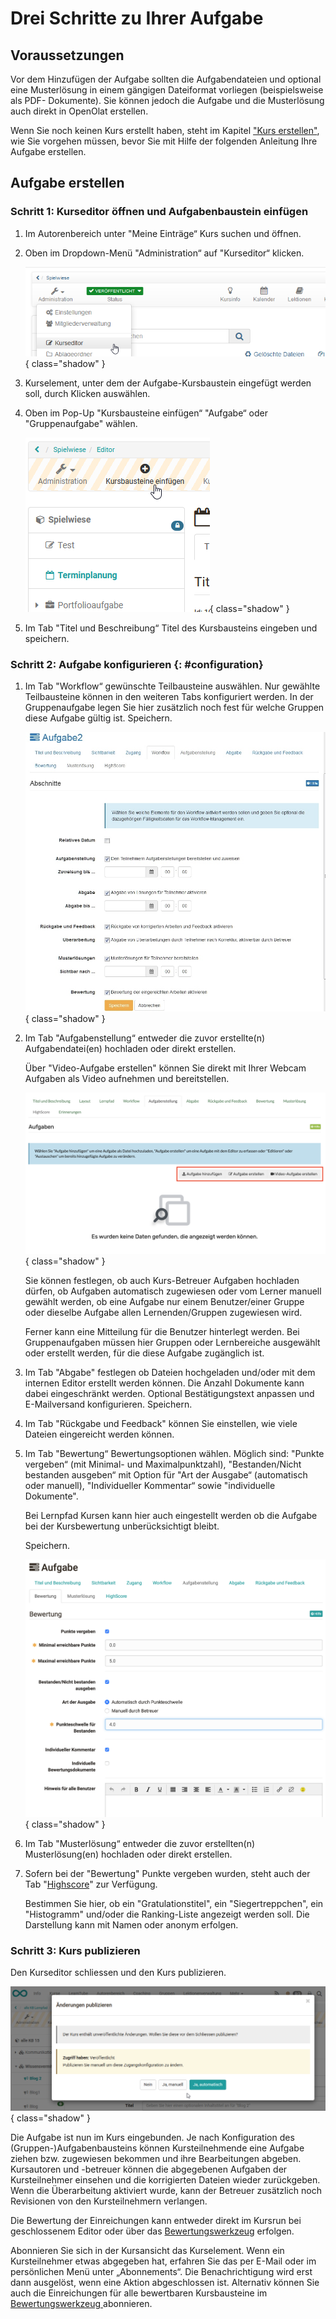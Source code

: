 # Drei Schritte zu Ihrer Aufgabe

##  Voraussetzungen

Vor dem Hinzufügen der Aufgabe sollten die Aufgabendateien und optional eine
Musterlösung in einem gängigen Dateiformat vorliegen (beispielsweise als PDF-
Dokumente). Sie können jedoch die Aufgabe und die Musterlösung auch direkt in
OpenOlat erstellen.

Wenn Sie noch keinen Kurs erstellt haben, steht im Kapitel ["Kurs erstellen"](../course_create/index.de.md),
wie Sie vorgehen müssen, bevor Sie mit Hilfe der folgenden Anleitung Ihre Aufgabe erstellen.

##  Aufgabe erstellen

### Schritt 1: Kurseditor öffnen und Aufgabenbaustein einfügen

1. Im Autorenbereich unter "Meine Einträge“ Kurs suchen und öffnen.

2. Oben im Dropdown-Menü "Administration“ auf "Kurseditor“ klicken.

     ![Kurseditor](assets/task_course_editor_DE.png){ class="shadow" }

3. Kurselement, unter dem der Aufgabe-Kursbaustein eingefügt werden soll,
   durch Klicken auswählen.

4. Oben im Pop-Up "Kursbausteine einfügen“ "Aufgabe“ oder "Gruppenaufgabe"
   wählen.

    ![Kursbaustein hinzufügen](assets/task_insert_course_elements_DE.png){ class="shadow" }

5. Im Tab "Titel und Beschreibung“ Titel des Kursbausteins eingeben und
   speichern.

### Schritt 2: Aufgabe konfigurieren  {: #configuration}

1. Im Tab "Workflow“ gewünschte Teilbausteine auswählen. Nur gewählte
    Teilbausteine können in den weiteren Tabs konfiguriert werden.
    In der Gruppenaufgabe legen Sie hier zusätzlich noch fest für welche Gruppen
    diese Aufgabe gültig ist. Speichern.

    ![Tab Workflow](assets/task_workflow_DE.jpg){ class="shadow" }

2. Im Tab "Aufgabenstellung“ entweder die zuvor erstellte(n)
    Aufgabendatei(en) hochladen oder direkt erstellen.

    Über "Video-Aufgabe erstellen" können Sie direkt mit Ihrer Webcam Aufgaben 
    als Video aufnehmen und bereitstellen.

    ![Tab Aufgabenstellung](assets/task_configuration_DE.png){ class="shadow" }
     
    Sie können festlegen, ob auch Kurs-Betreuer Aufgaben hochladen dürfen, ob
    Aufgaben automatisch zugewiesen oder vom Lerner manuell gewählt werden, ob
    eine Aufgabe nur einem Benutzer/einer Gruppe oder dieselbe Aufgabe allen
    Lernenden/Gruppen zugewiesen wird.

    Ferner kann eine Mitteilung für die Benutzer hinterlegt werden.
    Bei Gruppenaufgaben müssen hier Gruppen oder Lernbereiche ausgewählt oder
    erstellt werden, für die diese Aufgabe zugänglich ist.  

3. Im Tab "Abgabe" festlegen ob Dateien hochgeladen und/oder mit dem
    internen Editor erstellt werden können. Die Anzahl Dokumente kann dabei
    eingeschränkt werden. Optional Bestätigungstext anpassen und E-Mailversand
    konfigurieren. Speichern.  

4. Im Tab "Rückgabe und Feedback" können Sie einstellen, wie viele Dateien
    eingereicht werden können. 

5. Im Tab "Bewertung“ Bewertungsoptionen wählen. Möglich sind: "Punkte
    vergeben“ (mit Minimal- und Maximalpunktzahl), "Bestanden/Nicht bestanden
    ausgeben“ mit Option für "Art der Ausgabe“ (automatisch oder manuell),
    "Individueller Kommentar“ sowie "individuelle Dokumente".

    Bei Lernpfad Kursen kann hier auch eingestellt werden ob die Aufgabe bei der
    Kursbewertung unberücksichtigt bleibt.

    Speichern.

    ![Tab Bewertung](assets/task_grading_DE.png){ class="shadow" }

6. Im Tab "Musterlösung“ entweder die zuvor erstellten(n)
    Musterlösung(en) hochladen oder direkt erstellen. 

7. Sofern bei der "Bewertung" Punkte vergeben wurden, steht auch der Tab
    "[Highscore](../course_elements/Assessment.de.md#highscore)" zur Verfügung.

    Bestimmen Sie hier, ob ein "Gratulationstitel", ein "Siegertreppchen", ein
    "Histogramm" und/oder die Ranking-Liste angezeigt werden soll. Die Darstellung
    kann mit Namen oder anonym erfolgen.  

### Schritt 3: Kurs publizieren

Den Kurseditor schliessen und den Kurs publizieren.

![Publizieren](assets/task_publish_DE.png){ class="shadow" }
  
Die Aufgabe ist nun im Kurs eingebunden. Je nach Konfiguration des
(Gruppen-)Aufgabenbausteins können Kursteilnehmende eine Aufgabe ziehen bzw.
zugewiesen bekommen und ihre Bearbeitungen abgeben. Kursautoren und -betreuer
können die abgegebenen Aufgaben der Kursteilnehmer einsehen und die
korrigierten Dateien wieder zurückgeben. Wenn die Überarbeitung aktiviert
wurde, kann der Betreuer zusätzlich noch Revisionen von den Kursteilnehmern
verlangen.

Die Bewertung der Einreichungen kann entweder direkt im Kursrun bei
geschlossenem Editor oder über das
[Bewertungswerkzeug](../course_operation/Assessment_tool_-_overview.de.md) erfolgen.

Abonnieren Sie sich in der Kursansicht das Kurselement. Wenn ein
Kursteilnehmer etwas abgegeben hat, erfahren Sie das per E-Mail oder im
persönlichen Menü unter „Abonnements“. Die Benachrichtigung wird erst dann
ausgelöst, wenn eine Aktion abgeschlossen ist. Alternativ können Sie auch die
Einreichungen für alle bewertbaren Kursbausteine im [Bewertungswerkzeug
](../course_operation/Assessment_tool_-_overview.de.md)abonnieren.
